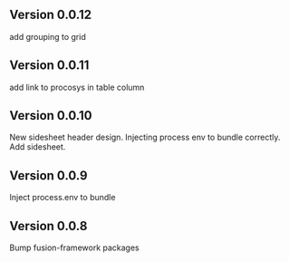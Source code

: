 ## Version 0.0.12
add grouping to grid

## Version 0.0.11
add link to procosys in table column

## Version 0.0.10
New sidesheet header design.
Injecting process env to bundle correctly.
Add sidesheet. 

## Version 0.0.9
Inject process.env to bundle

## Version 0.0.8
Bump fusion-framework packages

